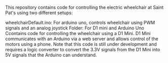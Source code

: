 This repository contains code for controlling the electric wheelchair at Saint Pat's using two different setups:

wheelchairDefault.ino:
  For arduino uno, controls wheelchair using PWM signals and an analog joystick
Folder:
  For D1 mini and Arduino Uno
  Ccontains code for controlling the wheelchair using a D1 Mini.
  D1 Mini communicates with an Arduino via a web server and allows control of the motors using a phone. 
  Note that this code is still under development and requires a logic converter to convert the 3.3V signals from the D1 Mini into 5V signals that the Arduino can understand.
